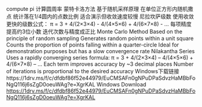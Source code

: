 compute pi
计算圆周率
蒙特卡洛方法
基于随机采样原理
在单位正方形内随机撒点
统计落在1/4圆内的点数比例
适合演示但收敛速度较慢
尼拉坎萨级数
使用收敛更快的级数公式：
π = 3 + 4/(2×3×4) - 4/(4×5×6) + 4/(6×7×8) - ...
每项精度提高约3位小数
迭代次数与精度成正比
Monte Carlo Method
Based on the principle of random sampling
Generates random points within a unit square
Counts the proportion of points falling within a quarter-circle
Ideal for demonstration purposes but has a slow convergence rate
Nilakantha Series
Uses a rapidly converging series formula:
π = 3 + 4/(2×3×4) – 4/(4×5×6) + 4/(6×7×8) – ...
Each term improves accuracy by ~3 decimal places
Number of iterations is proportional to the desired accuracy
Windows下载链接https://1drv.ms/f/c/dfdbf86f52e44979/EuCMSAFn0gNPuDPaSdvzHaMBbFoNgQ116j6sZgD0oeuWAg?e=XgrKAL
Windows Download https://1drv.ms/f/c/dfdbf86f52e44979/EuCMSAFn0gNPuDPaSdvzHaMBbFoNgQ116j6sZgD0oeuWAg?e=XgrKAL
